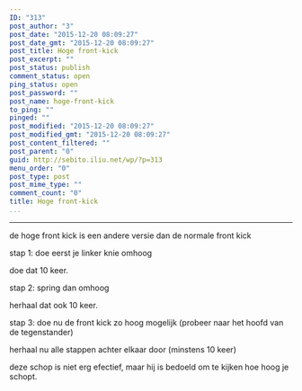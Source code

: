```yaml
---
ID: "313"
post_author: "3"
post_date: "2015-12-20 08:09:27"
post_date_gmt: "2015-12-20 08:09:27"
post_title: Hoge front-kick
post_excerpt: ""
post_status: publish
comment_status: open
ping_status: open
post_password: ""
post_name: hoge-front-kick
to_ping: ""
pinged: ""
post_modified: "2015-12-20 08:09:27"
post_modified_gmt: "2015-12-20 08:09:27"
post_content_filtered: ""
post_parent: "0"
guid: http://sebito.iliu.net/wp/?p=313
menu_order: "0"
post_type: post
post_mime_type: ""
comment_count: "0"
title: Hoge front-kick
...
```

---

de hoge front kick is een andere versie dan de normale front kick

stap 1: doe eerst je linker knie omhoog

doe dat 10 keer.

stap 2: spring dan omhoog

herhaal dat ook 10 keer.

stap 3: doe nu de front kick zo hoog mogelijk (probeer naar het hoofd van de tegenstander)

herhaal nu alle stappen achter elkaar door (minstens 10 keer)

deze schop is niet erg efectief, maar hij is bedoeld om te kijken hoe hoog je schopt.

